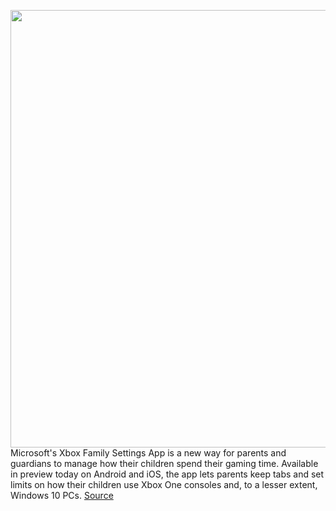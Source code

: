 <img src='https://cdn.vox-cdn.com/thumbor/KLh7aHXZqMeYg99PFah8B3xPNxk=/0x0:940x528/1200x800/filters:focal(625x173:775x323)/cdn.vox-cdn.com/uploads/chorus_image/image/66849990/Hero_001.0.jpg' width='700px' /><br/>
Microsoft's Xbox Family Settings App is a new way for parents and guardians to manage how their children spend their gaming time. Available in preview today on Android and iOS, the app lets parents keep tabs and set limits on how their children use Xbox One consoles and, to a lesser extent, Windows 10 PCs.
<a href='https://www.theverge.com/2020/5/27/21271922/xbox-family-settings-app-screen-time-limits-windows-10'> Source <a/>